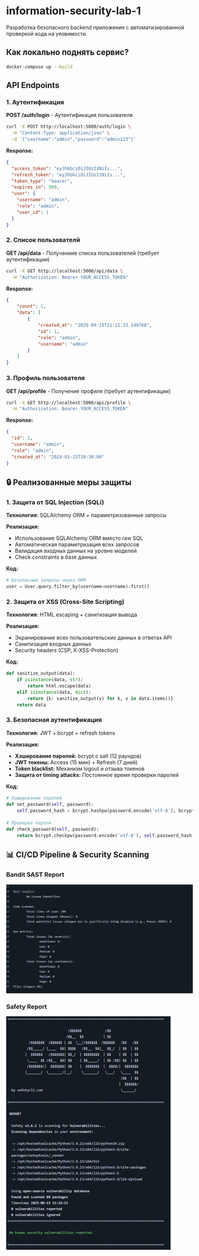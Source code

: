 # information-security-lab-1
Разработка безопасного backend приложения с автоматизированной проверкой кода на уязвимости.

## Как локально поднять сервис?

```bash
docker-compose up --build
```

## API Endpoints

### 1. Аутентификация

**POST /auth/login** - Аутентификация пользователя
```bash
curl -X POST http://localhost:5000/auth/login \
  -H "Content-Type: application/json" \
  -d '{"username":"admin","password":"admin123"}'
```

**Response:**
```json
{
  "access_token": "eyJhbGciOiJIUzI1NiIs...",
  "refresh_token": "eyJhbGciOiJIUzI1NiIs...",
  "token_type": "bearer",
  "expires_in": 900,
  "user": {
    "username": "admin",
    "role": "admin",
    "user_id": 1
  }
}
```

### 2. Список пользователй

**GET /api/data** - Получениие списка пользователей (требует аутентификации)
```bash
curl -X GET http://localhost:5000/api/data \
  -H "Authorization: Bearer YOUR_ACCESS_TOKEN"
```

**Response:**
```json
{
    "count": 1,
    "data": [
        {
            "created_at": "2025-09-15T21:11:23.149766",
            "id": 1,
            "role": "admin",
            "username": "admin"
        }
    ]
}
```


### 3. Профиль пользователя

**GET /api/profile** - Получение профиля (требует аутентификации)
```bash
curl -X GET http://localhost:5000/api/profile \
  -H "Authorization: Bearer YOUR_ACCESS_TOKEN"
```

**Response:**
```json
{
  "id": 1,
  "username": "admin",
  "role": "admin",
  "created_at": "2024-01-15T10:30:00"
}
```

## 🔒 Реализованные меры защиты

### 1. Защита от SQL Injection (SQLi)

**Технология:** SQLAlchemy ORM + параметризованные запросы

**Реализация:**
- Использование SQLAlchemy ORM вместо raw SQL
- Автоматическая параметризация всех запросов
- Валидация входных данных на уровне моделей
- Check constraints в базе данных

**Код:**
```python
# Безопасные запросы через ORM
user = User.query.filter_by(username=username).first()
```

### 2. Защита от XSS (Cross-Site Scripting)

**Технология:** HTML escaping + санитизация вывода

**Реализация:**
- Экранирование всех пользовательских данных в ответах API
- Санитизация входных данных
- Security headers (CSP, X-XSS-Protection)

**Код:**
```python
def sanitize_output(data):
    if isinstance(data, str):
        return html.escape(data)
    elif isinstance(data, dict):
        return {k: sanitize_output(v) for k, v in data.items()}
    return data
```

### 3. Безопасная аутентификация

**Технология:** JWT + bcrypt + refresh tokens

**Реализация:**
- **Хэширование паролей:** bcrypt с salt (12 раундов)
- **JWT токены:** Access (15 мин) + Refresh (7 дней)
- **Token blacklist:** Механизм logout и отзыва токенов
- **Защита от timing attacks:** Постоянное время проверки паролей

**Код:**
```python
# Хэширование паролей
def set_password(self, password):
    self.password_hash = bcrypt.hashpw(password.encode('utf-8'), bcrypt.gensalt())

# Проверка пароля
def check_password(self, password):
    return bcrypt.checkpw(password.encode('utf-8'), self.password_hash.encode('utf-8'))
```

## 📊 CI/CD Pipeline & Security Scanning


### Bandit SAST Report
![Bandit Report](images/bandit.png)

### Safety Report
![Safety Report](images/safety.png)
